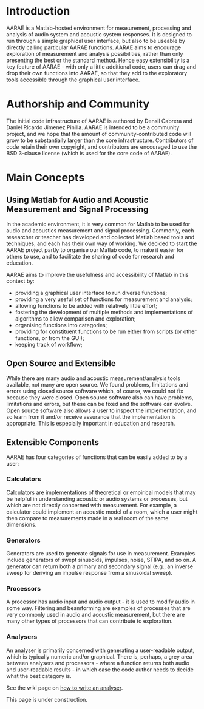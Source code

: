 # Introduction #
AARAE is a Matlab-hosted environment for measurement, processing and analysis of audio system and acoustic system responses. It is designed to run through a simple graphical user interface, but also to be useable by directly calling particular AARAE functions.
AARAE aims to encourage exploration of measurement and analysis possibilities, rather than only presenting the best or the standard method. Hence easy extensibility is a key feature of AARAE - with only a little additional code, users can drag and drop their own functions into AARAE, so that they add to the exploratory tools accessible through the graphical user interface.

# Authorship and Community #
The initial code infrastructure of AARAE is authored by Densil Cabrera and Daniel Ricardo Jimenez Pinilla. AARAE is intended to be a community project, and we hope that the amount of community-contributed code will grow to be substantially larger than the core infrastructure. Contributors of code retain their own copyright, and contributors are encouraged to use the BSD 3-clause license (which is used for the core code of AARAE).

# Main Concepts #

## Using Matlab for Audio and Acoustic Measurement and Signal Processing ##

In the academic environment, it is very common for Matlab to be used for audio and acoustics measurement and signal processing. Commonly, each researcher or teacher has developed and collected Matlab based tools and techniques, and each has their own way of working. We decided to start the AARAE project partly to organise our Matlab code, to make it easier for others to use, and to facilitate the sharing of code for research and education.

AARAE aims to improve the usefulness and accessibility of Matlab in this context by:
  * providing a graphical user interface to run diverse functions;
  * providing a very useful set of functions for measurement and analysis;
  * allowing functions to be added with relatively little effort;
  * fostering the development of multiple methods and implementations of algorithms to allow comparison and exploration;
  * organising functions into categories;
  * providing for constituent functions to be run either from scripts (or other functions, or from the GUI);
  * keeping track of workflow;

## Open Source  and Extensible ##

While there are many audio and acoustic measurement/analysis tools available, not many are open source. We found problems, limitations and errors using closed source software which, of course, we could not fix because they were closed. Open source software also can have problems, limitations and errors, but these can be fixed and the software can evolve. Open source software also allows a user to inspect the implementation, and so learn from it and/or receive assurance that the implementation is appropriate. This is especially important in education and research.



## Extensible Components ##
AARAE has four categories of functions that can be easily added to by a user:
### Calculators ###
Calculators are implementations of theoretical or empirical models that may be helpful in understanding acoustic or audio systems or processes, but which are not directly concerned with measurement. For example, a calculator could implement an acoustic model of a room, which a user might then compare to measurements made in a real room of the same dimensions.

### Generators ###
Generators are used to generate signals for use in measurement. Examples include generators of swept sinusoids, impulses, noise, STIPA, and so on. A generator can return both a primary and secondary signal (e.g., an inverse sweep for deriving an impulse response from a sinusoidal sweep).

### Processors ###
A processor has audio input and audio output - it is used to modify audio in some way. Filtering and beamforming are examples of processes that are very commonly used in audio and acoustic measurement, but there are many other types of processors that can contribute to exploration.

### Analysers ###
An analyser is primarily concerned with generating a user-readable output, which is typically numeric and/or graphical. There is, perhaps, a grey area between analysers and processors - where a function returns both audio and user-readable results - in which case the code author needs to decide what the best category is.

See the wiki page on [how to write an analyser](https://code.google.com/p/aarae-source/wiki/Analysers).


This page is under construction.